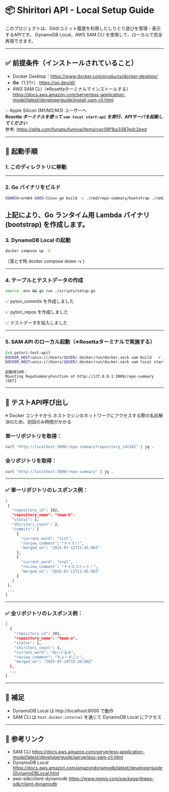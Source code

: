 # 📦 Shiritori API - Local Setup Guide

このプロジェクトは、Gitのコミット履歴を利用したしりとり遊びを管理・表示するAPIです。
DynamoDB Local、AWS SAM CLI を使用して、ローカルで完全再現できます。

---

## ✅ 前提条件（インストールされていること）

- Docker Desktop：https://www.docker.com/products/docker-desktop/
- **Go**（1.21+） <https://go.dev/dl/>
- AWS SAM CLI（※Rosettaターミナルでインストールする）
  https://docs.aws.amazon.com/serverless-application-model/latest/developerguide/install-sam-cli.html

💡 Apple Silicon (M1/M2/M3) ユーザーへ  
***Rosetta ターミナルを使って `sam local start-api` を実行、APIサーバを起動してください***  
参考:
https://qiita.com/funatsufumiya/items/cec08f1ba3387edc2eed

---

## 🚀 起動手順

### 1. このディレクトリに移動

---

### 2. Go バイナリをビルド
```bash
GOARCH=arm64 GOOS=linux go build -o ./cmd/repo-summary/bootstrap ./cmd/repo-summary
```

上記により、Go ランタイム用 Lambda バイナリ (bootstrap) を作成します。
---

### 3. DynamoDB Local の起動
```bash
docker compose up -d
```

（落とす時 docker compose down -v )

---

### 4. テーブルとテストデータの作成
```bash
source .env && go run ./scripts/setup.go
```

✅ pytori_commits を作成しました

✅ pytori_repos を作成しました

✅ テストデータを投入しました

---

### 5. SAM API のローカル起動（※Rosettaターミナルで実施する）
```bash
(cd pytori-test-api)
DOCKER_HOST=unix:///Users/$USER/.docker/run/docker.sock sam build   # 変更時は毎回
DOCKER_HOST=unix:///Users/$USER/.docker/run/docker.sock sam local start-api
```

```
起動成功時：
Mounting RepoSummaryFunction at http://127.0.0.1:3000/repo-summary [GET]
```
---

## 🧪 テストAPI呼び出し
※  Docker コンテナから ホストマシンのネットワークにアクセスする際の名前解決のため、初回のみ時間がかかる
### 単一リポジトリを取得：
```bash
curl "http://localhost:3000/repo-summary?repository_id=102" | jq .
```

### 全リポジトリを取得：
```bash
curl "http://localhost:3000/repo-summary" | jq .
```

---

### ✅ 単一リポジトリのレスポンス例：
 ``` bash
[
  {
    "repository_id": 102,
    "repository_name": "team-b",
    "status": 1,
    "shiritori_count": 2,
    "commits": [
      {
        "current_word": "list",
        "review_comment": "ナイス!!",
        "merged_on": "2025-07-12T11:45:00Z"
      },
      {
        "current_word": "eval",
        "review_comment": "ナイスコミット！",
        "merged_on": "2025-07-11T11:45:00Z"
      }
    ]
  },
  ...
]
```

---

### ✅ 全リポジトリのレスポンス例：

```bash
[
  {
    "repository_id": 101,
    "repository_name": "team-a",
    "status": 1,
    "shiritori_count": 1,
    "current_word": "ぬいぐるみ",
    "review_comment": "ちょーすごい",
    "merged_on": "2025-07-10T15:20:00Z"
  },
  ...
]
```

---

## 🧠 補足

- DynamoDB Local は http://localhost:8000 で動作
- SAM CLI は `host.docker.internal` を通じて DynamoDB Local にアクセス

---

## 🔗 参考リンク

- SAM CLI
  https://docs.aws.amazon.com/serverless-application-model/latest/developerguide/serverless-sam-cli.html
- DynamoDB Local
  https://docs.aws.amazon.com/amazondynamodb/latest/developerguide/DynamoDBLocal.html
- aws-sdk/client-dynamodb
  https://www.npmjs.com/package/@aws-sdk/client-dynamodb
